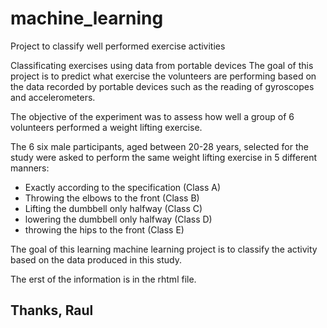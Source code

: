 # machine_learning
Project to classify well performed exercise activities

Classificating exercises using data from portable devices
The goal of this project is to predict what exercise the volunteers are performing based on the data recorded by portable devices such as the reading of gyroscopes and accelerometers.

The objective of the experiment was to assess how well a group of 6 volunteers performed a weight lifting exercise.</p>
The 6 six male participants, aged between 20-28 years, selected for the study were asked to perform the same weight lifting exercise in 5 different manners:
  - Exactly according to the specification (Class A)
  - Throwing the elbows to the front (Class B)
  - Lifting the dumbbell only halfway (Class C)
  - lowering the dumbbell only halfway (Class D)
 - throwing the hips to the front (Class E)

The goal of this learning machine learning project is to classify the activity based on the data produced in this study.

The erst of the information is in the rhtml file.


Thanks,
Raul 
----------------
